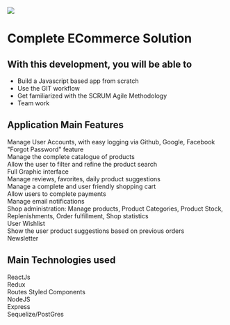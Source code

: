 <p align='left'>
    <img src='https://tinyimg.io/i/FOqhXC4.jpg' </img>
</p>

# Complete ECommerce Solution

## With this development, you will be able to

- Build a Javascript based app from scratch
- Use the GIT workflow
- Get familiarized with the SCRUM Agile Methodology
- Team work

## Application Main Features

Manage User Accounts, with easy logging via Github, Google, Facebook  
"Forgot Password" feature  
Manage the complete catalogue of products  
Allow the user to filter and refine the product search  
Full Graphic interface  
Manage reviews, favorites, daily product suggestions  
Manage a complete and user friendly shopping cart  
Allow users to complete payments  
Manage email notifications  
Shop administration: Manage products, Product Categories, Product Stock, Replenishments, Order fulfillment, Shop statistics  
User Wishlist  
Show the user product suggestions based on previous orders  
Newsletter  

## Main Technologies used

ReactJs  
Redux  
Routes
Styled Components  
NodeJS  
Express  
Sequelize/PostGres  

